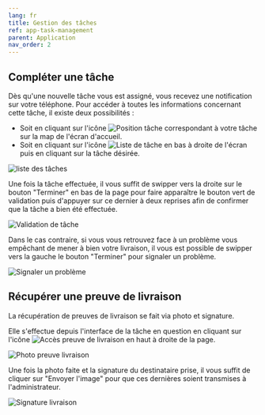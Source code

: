 ```yaml
---
lang: fr
title: Gestion des tâches
ref: app-task-management
parent: Application
nav_order: 2
---
```


Compléter une tâche
-------------------

Dès qu'une nouvelle tâche vous est assigné, vous recevez une notification sur votre téléphone.
Pour accéder à toutes les informations concernant cette tâche, il existe deux possibilités :

- Soit en cliquant sur l'icône ![Position tâche](/assets/images/geoloc_icone.png) correspondant à votre tâche sur la map de l'écran d'accueil.
- Soit en cliquant sur l'icône ![Liste de tâche](/assets/images/list_icon.png) en bas à droite de l'écran puis en cliquant sur la tâche désirée.

![liste des tâches](/assets/images/task_list_fr.png)

Une fois la tâche effectuée, il vous suffit de swipper vers la droite sur le bouton "Terminer" en bas de la page pour faire apparaître le bouton vert de validation puis d'appuyer sur ce dernier à deux reprises afin de confirmer que la tâche a bien été effectuée.

![Validation de tâche](/assets/images/task_validation_fr.png)

Dans le cas contraire, si vous vous retrouvez face à un problème vous empêchant de mener à bien votre livraison, il vous est possible de swipper vers la gauche le bouton  "Terminer" pour signaler un problème.

![Signaler un problème](/assets/images/task_issue_fr.png)

Récupérer une preuve de livraison
---------------------------------

La récupération de preuves de livraison se fait via photo et signature.

Elle s'effectue depuis l'interface de la tâche en question en cliquant sur l'icône ![Accès preuve de livraison](/assets/images/proof_icon.png) en haut à droite de la page.

![Photo preuve livraison](/assets/images/photo_proof_fr.png)

Une fois la photo faite et la signature du destinataire prise, il vous suffit de cliquer sur "Envoyer l'image" pour que ces dernières soient transmises à l'administrateur.

![Signature livraison](/assets/images/send_signature_fr.png)
